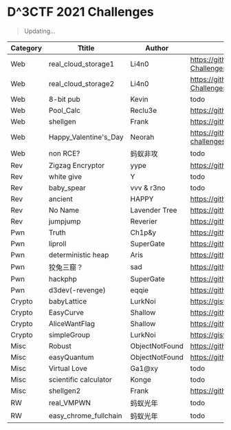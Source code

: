 # D^3CTF 2021 Challenges

> Updating...

| Category | Ttitle                | Author         | URL                                                          |
| -------- | --------------------- | -------------- | ------------------------------------------------------------ |
| Web      | real_cloud_storage1   | Li4n0          | https://github.com/Li4n0/My-CTF-Challenges/tree/master/D%5E3CTF2021_real_cloud |
| Web      | real_cloud_storage2   | Li4n0          | https://github.com/Li4n0/My-CTF-Challenges/tree/master/D%5E3CTF2021_real_cloud |
| Web      | 8-bit pub             | Kevin          | todo                                                         |
| Web      | Pool_Calc             | Reclu3e        | https://github.com/Reclu3e/MyCTFChallenges/tree/main/D3CTF2021/Pool_Calc |
| Web      | shellgen              | Frank          | https://github.com/frankli0324/d3ctf-shellgen/tree/master/web |
| Web      | Happy_Valentine's_Day | Neorah         | https://github.com/Neorah/CTF-challenges/tree/master/D%5E3CTF_Happy_Valentine's_Day |
| Web      | non RCE?              | 蚂蚁非攻       | todo                                                         |
| Rev      | Zigzag Encryptor      | yype           | https://github.com/yype/ZigzagEncryptorPub                   |
| Rev      | white give            | Y              | todo                                                         |
| Rev      | baby_spear            | vvv & r3no     | todo                                                         |
| Rev      | ancient               | HAPPY          | https://github.com/pcy190/d3ctf-ancient                      |
| Rev      | No Name               | Lavender Tree  | https://github.com/agfn/2021-d3ctf-noname                    |
| Rev      | jumpjump              | Reverier       | https://github.com/Reverier-Xu/D3CTF-jumpjump                |
| Pwn      | Truth                 | Ch1p&y         | https://github.com/ZhouZiY/hctf2021_pwn                      |
| Pwn      | liproll               | SuperGate      | https://github.com/UESuperGate/D3CTF-2021-Exploits           |
| Pwn      | deterministic heap    | Aris           | https://github.com/ArisXu/Deterministic-Heap                 |
| Pwn      | 狡兔三窟？            | sad            | https://github.com/sadmess/easy_cpp                          |
| Pwn      | hackphp               | SuperGate      | https://github.com/UESuperGate/D3CTF-2021-Exploits           |
| Pwn      | d3dev(-revenge)       | eqqie          | https://github.com/yikesoftware/d3ctf-2021-pwn-d3dev         |
| Crypto   | babyLattice           | LurkNoi        | https://gist.github.com/LurkNoi/c42dd9379f2070830f7d973f7862ef29 |
| Crypto   | EasyCurve             | Shallow        | https://github.com/shal10w/d3ctf2021_EasyCurve               |
| Crypto   | AliceWantFlag         | Shallow        | https://github.com/shal10w/d3ctf2021_AliceWantFlag           |
| Crypto   | simpleGroup           | LurkNoi        | https://gist.github.com/LurkNoi/c42dd9379f2070830f7d973f7862ef29 |
| Misc     | Robust                | ObjectNotFound | https://github.com/zhouweitong3/d3ctf_Robust                 |
| Misc     | easyQuantum           | ObjectNotFound | https://github.com/zhouweitong3/d3ctf_easyQuantum            |
| Misc     | Virtual Love          | Ga1@xy         | todo                                                         |
| Misc     | scientific calculator | Konge          | todo                                                         |
| Misc     | shellgen2             | Frank          | https://github.com/frankli0324/d3ctf-shellgen/tree/master/misc |
| RW       | real_VMPWN            | 蚂蚁光年       | todo                                                         |
| RW       | easy_chrome_fullchain | 蚂蚁光年       | todo                                                         |
